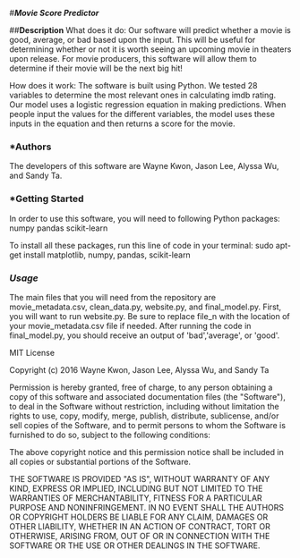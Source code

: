 #***Movie Score Predictor***

##**Description**
What does it do: Our software will predict whether a movie is good, average, or bad based upon the input. This will be useful for determining whether or not it is worth seeing an upcoming movie in theaters upon release. For movie producers, this software will allow them to determine if their movie will be the next big hit! 

How does it work: The software is built using Python. We tested 28 variables to determine the most relevant ones in calculating imdb rating. Our model uses a logistic regression equation in making predictions. When people input the values for the different variables, the model uses these inputs in the equation and then returns a score for the movie.

### ***Authors**
The developers of this software are Wayne Kwon, Jason Lee, Alyssa Wu, and Sandy Ta.

### ***Getting Started**
In order to use this software, you will need to following Python packages:
numpy
pandas
scikit-learn

To install all these packages, run this line of code in your terminal:
sudo apt-get install matplotlib, numpy, pandas, scikit-learn

### ***Usage***

The main files that you will need from the repository are movie_metadata.csv, clean_data.py, website.py, and final_model.py.
First, you will want to run website.py. Be sure to replace file_n with the location of your movie_metadata.csv file if needed. After running the code in final_model.py, you should receive an output of 'bad','average', or 'good'. 

MIT License

Copyright (c) 2016 Wayne Kwon, Jason Lee, Alyssa Wu, and Sandy Ta

Permission is hereby granted, free of charge, to any person obtaining a copy
of this software and associated documentation files (the "Software"), to deal
in the Software without restriction, including without limitation the rights
to use, copy, modify, merge, publish, distribute, sublicense, and/or sell
copies of the Software, and to permit persons to whom the Software is
furnished to do so, subject to the following conditions:

The above copyright notice and this permission notice shall be included in all
copies or substantial portions of the Software.

THE SOFTWARE IS PROVIDED "AS IS", WITHOUT WARRANTY OF ANY KIND, EXPRESS OR
IMPLIED, INCLUDING BUT NOT LIMITED TO THE WARRANTIES OF MERCHANTABILITY,
FITNESS FOR A PARTICULAR PURPOSE AND NONINFRINGEMENT. IN NO EVENT SHALL THE
AUTHORS OR COPYRIGHT HOLDERS BE LIABLE FOR ANY CLAIM, DAMAGES OR OTHER
LIABILITY, WHETHER IN AN ACTION OF CONTRACT, TORT OR OTHERWISE, ARISING FROM,
OUT OF OR IN CONNECTION WITH THE SOFTWARE OR THE USE OR OTHER DEALINGS IN THE
SOFTWARE.
